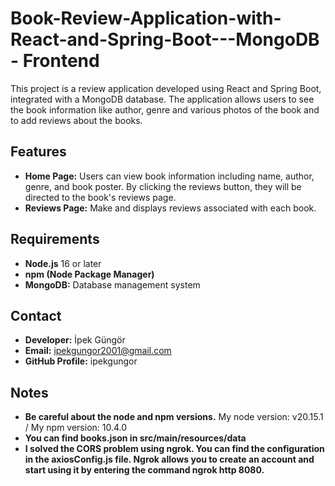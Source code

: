 # Book-Review-Application-with-React-and-Spring-Boot---MongoDB - Frontend

This project is a review application developed using React and Spring Boot, integrated with a MongoDB database. The application allows users to see the book information like author, genre and various photos of the book and to add reviews about the books.

## Features

- **Home Page:** Users can view book information including name, author, genre, and book poster. By clicking the reviews button, they will be directed to the book's reviews page.
- **Reviews Page:** Make and displays reviews associated with each book.

## Requirements


- **Node.js** 16 or later
- **npm (Node Package Manager)**
- **MongoDB:** Database management system

## Contact
- **Developer:** İpek Güngör
- **Email:** ipekgungor2001@gmail.com
- **GitHub Profile:** ipekgungor

## Notes
- **Be careful about the node and npm versions.** My node version: v20.15.1 / My npm version: 10.4.0
- **You can find books.json in src/main/resources/data**
- **I solved the CORS problem using ngrok. You can find the configuration in the axiosConfig.js file. Ngrok allows you to create an account and start using it by entering the command ngrok http 8080.** 
